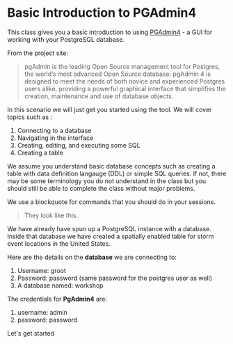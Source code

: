 # Basic Introduction to PGAdmin4

This class gives you a basic introduction to using [PGAdmin4](https://www.pgadmin.org/) - a GUI for working with your PostgreSQL database.

From the project site:

> pgAdmin is the leading Open Source management tool for Postgres, the world’s most advanced Open Source database. pgAdmin 4 is designed to meet the needs of both novice and experienced Postgres users alike, providing a powerful graphical interface that simplifies the creation, maintenance and use of database objects.

In this scenario we will just get you started using the tool. We will cover topics such as :
1. Connecting to a database
1. Navigating in the interface
1. Creating, editing, and executing some SQL
1. Creating a table

We assume you understand basic database concepts such as creating a table with data definition langauge (DDL) or simple SQL queries. If not, there may be some terminology you do not understand in the class but you should still be able to complete the class without major problems.

We use a blockquote for commands that you should do in your sessions.

> They look like this.

We have already have spun up a PostgreSQL instance with a database. Inside that database we have created a spatially enabled table for storm event locations in the United States.

Here are the details on the **database** we are connecting to:
1. Username: groot
1. Password: password (same password for the postgres user as well)
1. A database named: workshop

The credentials for **PgAdmin4** are:
1. username: admin
2. password: password

 Let's get started
